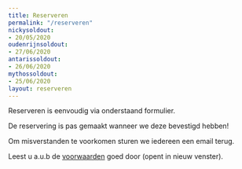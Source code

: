 ```yaml
---
title: Reserveren
permalink: "/reserveren"
nickysoldout:
- 20/05/2020
oudenrijnsoldout:
- 27/06/2020
antarissoldout:
- 26/06/2020
mythossoldout:
- 25/06/2020
layout: reserveren
---
```


Reserveren is eenvoudig via onderstaand formulier.

De reservering is pas gemaakt wanneer we deze bevestigd hebben!

Om misverstanden te voorkomen sturen we iedereen een email terug.

Leest u a.u.b de [voorwaarden](voorwaarden) goed door (opent in nieuw venster).
